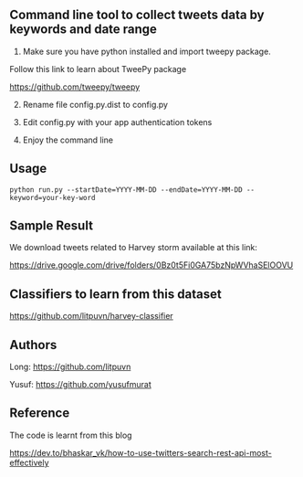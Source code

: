 ## Command line tool to collect tweets data by keywords and date range

1. Make sure you have python installed and import tweepy package.

Follow this link to learn about TweePy package

https://github.com/tweepy/tweepy

2. Rename file config.py.dist to config.py

3. Edit config.py with your app authentication tokens

4. Enjoy the command line

## Usage
```
python run.py --startDate=YYYY-MM-DD --endDate=YYYY-MM-DD --keyword=your-key-word
```

## Sample Result
We download tweets related to Harvey storm available at this link:

https://drive.google.com/drive/folders/0Bz0t5Fi0GA75bzNpWVhaSElOOVU


## Classifiers to learn from this dataset

https://github.com/litpuvn/harvey-classifier


## Authors

Long: https://github.com/litpuvn

Yusuf: https://github.com/yusufmurat

## Reference

The code is learnt from this blog

https://dev.to/bhaskar_vk/how-to-use-twitters-search-rest-api-most-effectively
